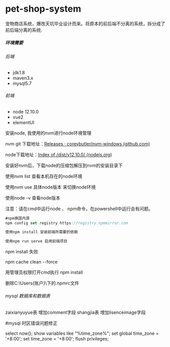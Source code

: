 # pet-shop-system
宠物商店系统，爆改天坑毕业设计而来。将原本的前后端不分离的系统，拆分成了前后端分离的系统.





##### 环境需要

###### 后端

- jdk1.8
- maven3.x
- mysql5.7



###### 前端

- node 12.10.0
- vue2
- elementUI

安装node, 我使用的nvm进行node环境管理

nvm git 下载地址：[Releases · coreybutler/nvm-windows (github.com)](https://github.com/coreybutler/nvm-windows/releases)

node下载地址：[Index of /dist/v12.10.0/ (nodejs.org)](https://nodejs.org/dist/v12.10.0/)

安装好nvm后，下载node的压缩包解压到nvm的安装目录下

使用nvm list 查看本机存在的node环境

使用nvm use 具体node版本 来切换node环境

使用node -v 查看node版本

注意：请在cmd中运行node 、 npm命令，在powershell中运行会有问题。



```js
#npm换国内源
npm config set registry https://registry.npmmirror.com

使用npm install 安装前端所需要的依赖

使用npm run serve 启用前端项目
```

npm install 失败

npm cache clean --force

用管理员权限打开cmd执行 npm install

删除C:\Users\{账户}\下的.npmrc文件

###### mysql 数据库和数据表

zaixianyuyue表 增加comment字段
shangjia表 增加lisenceimage字段



#mysql 时区错误问题修正

select now();
show variables like "%time_zone%";
set global time_zone = '+8:00'; 
set time_zone = '+8:00'; 
flush privileges;

